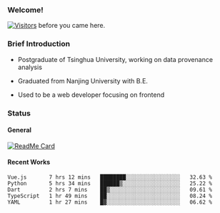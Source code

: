 ### Welcome!

[![Visitors](https://visitor-badge.laobi.icu/badge?page_id=HermitSun.HermitSun)]() before you came here.

### Brief Introduction

- Postgraduate of Tsinghua University, working on data provenance analysis

- Graduated from Nanjing University with B.E.

- Used to be a web developer focusing on frontend

### Status

#### General

[![ReadMe Card](https://github-readme-stats.hermitsun.vercel.app/api?username=HermitSun&count_private=true&show_icons=true)]()

#### Recent Works

<!--START_SECTION:waka-->
```text
Vue.js       7 hrs 12 mins   ████████░░░░░░░░░░░░░░░░░   32.63 % 
Python       5 hrs 34 mins   ██████▒░░░░░░░░░░░░░░░░░░   25.22 % 
Dart         2 hrs 7 mins    ██▒░░░░░░░░░░░░░░░░░░░░░░   09.61 % 
TypeScript   1 hr 49 mins    ██░░░░░░░░░░░░░░░░░░░░░░░   08.24 % 
YAML         1 hr 27 mins    █▓░░░░░░░░░░░░░░░░░░░░░░░   06.62 % 
```
<!--END_SECTION:waka-->
